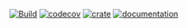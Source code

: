 [![Build](https://github.com/jtempest/float_eq-rs/actions/workflows/build.yml/badge.svg)](https://github.com/jtempest/float_eq-rs/actions/workflows/build.yml)
[![codecov](https://codecov.io/gh/jtempest/float_eq-rs/branch/main/graph/badge.svg?token=QR20064LIR)](https://codecov.io/gh/jtempest/float_eq-rs)
[![crate](https://img.shields.io/crates/v/float_eq.svg)](https://crates.io/crates/float_eq)
[![documentation](https://docs.rs/float_eq/badge.svg)](https://docs.rs/float_eq)

